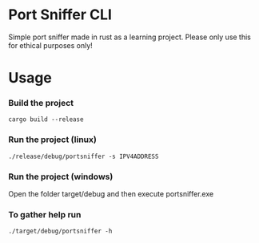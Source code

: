 # Port Sniffer CLI
Simple port sniffer made in rust as a learning project.
Please only use this for ethical purposes only!

# Usage
### Build the project
```
cargo build --release
```

### Run the project (linux)
```
./release/debug/portsniffer -s IPV4ADDRESS
```
### Run the project (windows)
Open the folder target/debug and then execute portsniffer.exe

### To gather help run
```
./target/debug/portsniffer -h
```

